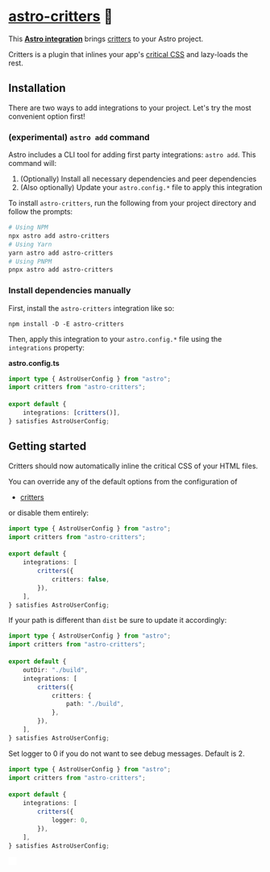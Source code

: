 # [astro-critters] 🦔

This **[Astro integration][astro-integration]** brings [critters][critters] to
your Astro project.

Critters is a plugin that inlines your app's [critical CSS] and lazy-loads the
rest.

## Installation

There are two ways to add integrations to your project. Let's try the most
convenient option first!

### (experimental) `astro add` command

Astro includes a CLI tool for adding first party integrations: `astro add`. This
command will:

1. (Optionally) Install all necessary dependencies and peer dependencies
2. (Also optionally) Update your `astro.config.*` file to apply this integration

To install `astro-critters`, run the following from your project directory and
follow the prompts:

```sh
# Using NPM
npx astro add astro-critters
# Using Yarn
yarn astro add astro-critters
# Using PNPM
pnpx astro add astro-critters
```

### Install dependencies manually

First, install the `astro-critters` integration like so:

```
npm install -D -E astro-critters
```

Then, apply this integration to your `astro.config.*` file using the
`integrations` property:

**astro.config.ts**

```ts
import type { AstroUserConfig } from "astro";
import critters from "astro-critters";

export default {
	integrations: [critters()],
} satisfies AstroUserConfig;
```

## Getting started

Critters should now automatically inline the critical CSS of your HTML files.

You can override any of the default options from the configuration of

-   [critters](https://github.com/GoogleChromeLabs/critters#usage)

or disable them entirely:

```ts
import type { AstroUserConfig } from "astro";
import critters from "astro-critters";

export default {
	integrations: [
		critters({
			critters: false,
		}),
	],
} satisfies AstroUserConfig;
```

If your path is different than `dist` be sure to update it accordingly:

```ts
import type { AstroUserConfig } from "astro";
import critters from "astro-critters";

export default {
	outDir: "./build",
	integrations: [
		critters({
			critters: {
				path: "./build",
			},
		}),
	],
} satisfies AstroUserConfig;
```

Set logger to 0 if you do not want to see debug messages. Default is 2.

```ts
import type { AstroUserConfig } from "astro";
import critters from "astro-critters";

export default {
	integrations: [
		critters({
			logger: 0,
		}),
	],
} satisfies AstroUserConfig;
```

[astro-critters]: https://npmjs.org/astro-critters
[critters]: https://github.com/GoogleChromeLabs/critters
[astro-integration]: https://docs.astro.build/en/guides/integrations-guide/
[critical css]:
	https://www.smashingmagazine.com/2015/08/understanding-critical-css/

[![Built with Lightrix/npm](https://raw.githubusercontent.com/Lightrix/npm/main/.github/img/favicon-16x16.png)](https://github.com/Lightrix/npm)
